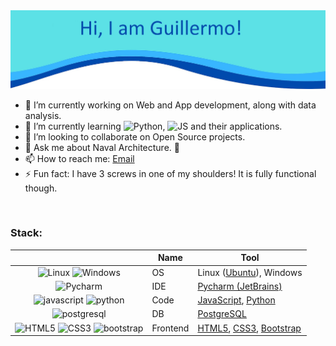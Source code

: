 <!-- ### Hi there 👋-->

<img src="https://github.com/gxgarciat/gxgarciat/blob/c387bc73be1873c93f0683f41718f088585cd76b/BannerG.jpg" alt="banner">

<!--
**gxgarciat/gxgarciat** is a ✨ _special_ ✨ repository because its `README.md` (this file) appears on your GitHub profile.
-->

* 🔭 I’m currently working on Web and App development, along with data analysis.
* 🌱 I’m currently learning <img src='https://cdn.jsdelivr.net/npm/simple-icons@5.4.0/icons/python.svg' alt='Python' height='16'>, <img src='https://cdn.jsdelivr.net/npm/simple-icons@5.4.0/icons/javascript.svg' alt='JS' height='16'> and their applications.
* 🤝 I’m looking to collaborate on Open Source projects.
* 💬 Ask me about Naval Architecture. 🚢
* 📫 How to reach me: <a href="mailto:gxgarciat.dev@gmail.com"> Email </a>
* ⚡ Fun fact: I have 3 screws in one of my shoulders! It is fully functional though.

<br>

### Stack:

|      | Name | Tool |
| :--: | ---- | ------ |
|<img src='https://cdn.jsdelivr.net/npm/simple-icons@3.0.1/icons/linux.svg' alt='Linux' height='16'> <img src='https://cdn.jsdelivr.net/npm/simple-icons@5.4.0/icons/windows.svg' alt='Windows' height='16'>|OS|Linux ([Ubuntu](https://ubuntu.com//)), Windows|
|<img src='https://cdn.jsdelivr.net/npm/simple-icons@5.4.0/icons/pycharm.svg' alt='Pycharm' height='16'> |IDE|[Pycharm (JetBrains)](https://www.jetbrains.com/pycharm/)|
|<img src='https://cdn.jsdelivr.net/npm/simple-icons@3.0.1/icons/javascript.svg' alt='javascript' height='16'> <img src='https://cdn.jsdelivr.net/npm/simple-icons@5.4.0/icons/python.svg' alt='python' height='16'>|Code|[JavaScript](https://www.javascript.com ), [Python](https://www.python.org/)|
|<img src='https://cdn.jsdelivr.net/npm/simple-icons@5.4.0/icons/postgresql.svg' alt='postgresql' height='16'>|DB|[PostgreSQL](https://www.postgresql.org/)|
|<img src='https://cdn.jsdelivr.net/npm/simple-icons@5.4.0/icons/html5.svg' alt='HTML5' height='16'> <img src='https://cdn.jsdelivr.net/npm/simple-icons@5.4.0/icons/css3.svg' alt='CSS3' height='16'> <img src='https://cdn.jsdelivr.net/npm/simple-icons@3.0.1/icons/bootstrap.svg' alt='bootstrap' height='16'> |Frontend|[HTML5](https://developer.mozilla.org/en-US/docs/Glossary/HTML5), [CSS3](https://www.w3.org/Style/CSS/Overview.en.html), [Bootstrap](https://getbootstrap.com/)|
